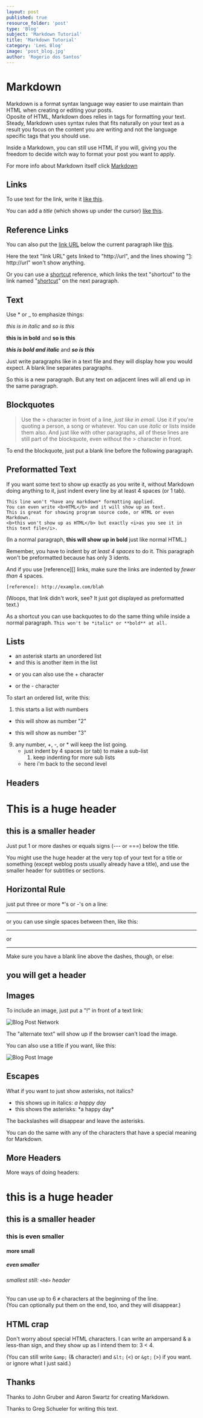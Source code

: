 ```yaml
---
layout: post
published: true
resource_folder: 'post'
type: 'Blog'
subject: 'Markdown Tutorial'
title: 'Markdown Tutorial'
category: 'LeeL Blog'
image: 'post_blog.jpg'
author: 'Rogerio dos Santos'
---
```




Markdown
===================


Markdown is a format syntax language way easier to use maintain than HTML when creating or editing your posts.  
Oposite of HTML, Markdown does relies in tags for formatting your text. Steady, Markdown uses syntax rules that fits naturally on your text as a result you focus on the content you are writing and not the language specific tags that you should use. 


Inside a Markdown, you can still use HTML if you will, giving you the freedom to decide witch way to format your post you want to apply.  




For more info about Markdown itself click [Markdown](http://daringfireball.net/projects/markdown "Markdown web site")


Links
-----


To use text for the link, write it [like this](http://someurl).


<script src="https://gist.github.com/RogerioDosSantos/b901367e78da663fb0c0.js"></script>




You can add a *title* (which shows up under the cursor) [like this](http://someurl "this title shows up when you hover").


<script src="https://gist.github.com/RogerioDosSantos/1d47d91c6f6a97db66f0.js"></script>




Reference Links
---------------


You can also put the [link URL][1] below the current paragraph like [this][2].


   [1]: http://url
   [2]: http://another.url "A funky title"


Here the text "link URL" gets linked to "http://url", and the lines showing 
"[1]: http://url" won't show anything.




Or you can use a [shortcut][] reference, which links the text "shortcut" 
to the link named "[shortcut]" on the next paragraph.


   [shortcut]: http://goes/with/the/link/name/text
   




Text
----


Use * or _ to emphasize things:


*this is in italic*  and _so is this_


**this is in bold**  and __so is this__


***this is bold and italic***  and ___so is this___




Just write paragraphs like in a text file and they will display how you would expect.  A blank line separates paragraphs.


So this is a new paragraph. But any text on adjacent lines will all end up in the same paragraph.




Blockquotes
----------


> Use the > character in front of a line, *just like in email*.
> Use it if you're quoting a person, a song or whatever.
> You can use *italic* or lists inside them also.
And just like with other paragraphs,
all of these lines are still
part of the blockquote, even without the > character in front.  


To end the blockquote, just put a blank line before the following paragraph.


<script src="https://gist.github.com/RogerioDosSantos/35e67a039672ae1d604c.js"></script>


Preformatted Text
----------------


If you want some text to show up exactly as you write it, without Markdown
doing anything to it, just indent every line by at least 4 spaces (or 1 tab).


    This line won't *have any markdown* formatting applied.
    You can even write <b>HTML</b> and it will show up as text.
    This is great for showing program source code, or HTML or even Markdown.
    <b>this won't show up as HTML</b> but exactly <i>as you see it in
    this text file</i>.


(In a normal paragraph, <b>this will show up in bold</b> just like normal HTML.)
    
   Remember, you have to indent by *at least 4 spaces* to do it.  This paragraph won't be preformatted because has only 3 idents.
   
And if you use [reference][] links, make sure the links are indented 
by *fewer than* 4 spaces.
   
    [reference]: http://example.com/blah


(Woops, that link didn't work, see? It just got displayed as preformatted text.)  


As a shortcut you can use backquotes to do the same thing while inside
a normal paragraph. `This won't be *italic* or **bold** at all.`


Lists
--------


* an asterisk starts an unordered list
* and this is another item in the list
+ or you can also use the + character
- or the - character


To start an ordered list, write this:


1. this starts a list *with* numbers
+  this will show as number "2"
*  this will show as number "3"
9. any number, +, -, or * will keep the list going.
    * just indent by 4 spaces (or tab) to make a sub-list
        1. keep indenting for more sub lists
    * here i'm back to the second level
        


<script src="https://gist.github.com/RogerioDosSantos/dae0fed0e393db3907a6.js"></script>


Headers
---------


This is a huge header
==================


this is a smaller header
------------------


Just put 1 or more dashes or equals signs (--- or ===) below the title.


You might use the huge header at the very top of your text for a title or
something (except weblog posts usually already have a title), and use the
smaller header for subtitles or sections.




<script src="https://gist.github.com/RogerioDosSantos/0a92683c947a885d7351.js"></script>


Horizontal Rule
---------------


just put three or more *'s or -'s on a line:


----------------


or you can use single spaces between then, like this:


* * *


or 


- - - - - - - 


Make sure you have a blank line above the dashes, though, or else:


you will get a header
--- 




<script src="https://gist.github.com/RogerioDosSantos/7dbd876cf79222bd0d73.js"></script>


Images
-----------


To include an image, just put a "!" in front of a text link:


![Blog Post Network](http://leel-systems.github.io/LeeL-Blog/resources/page/Post/post_network.jpg "Blog Post Network")


The "alternate text" will show up if the browser can't load the image.


You can also use a title if you want, like this:


![Blog Post Image](http://leel-systems.github.io/LeeL-Blog/resources/page/Post/post_blog.jpg "Blog Post Image")






<script src="https://gist.github.com/RogerioDosSantos/b06882e523dd57fc0749.js"></script>


Escapes
---------


What if you want to just show asterisks, not italics?


* this shows up in italics: *a happy day*
* this shows the asterisks: \*a happy day\*


The backslashes will disappear and leave the asterisks.


You can do the same with any of the characters that have a special meaning
for Markdown.






<script src="https://gist.github.com/RogerioDosSantos/48b9ee1a00e54764c854.js"></script>


More Headers
----------


More ways of doing headers:


# this is a huge header #
## this is a smaller header ##
### this is even smaller ###
#### more small ####
##### even smaller #####
###### smallest still: `<h6>` header


You can use up to 6 `#` characters at the beginning of the line.  
(You can optionally put them on the end, too, and they will disappear.)






<script src="https://gist.github.com/RogerioDosSantos/e277d25846e1c57b1dfc.js"></script>


HTML crap
-------------


Don't worry about special HTML characters. I can write an ampersand & a 
less-than sign, and they show up as I intend them to:  3 < 4.


(You can still write `&amp;` (& character) and `&lt;` (<) or `&gt;` (>) if you want.  or ignore what I just said.)






<script src="https://gist.github.com/RogerioDosSantos/7a2058ab8c2bb0ddcf43.js"></script>


Thanks
---------


Thanks to John Gruber and Aaron Swartz for creating Markdown.


Thanks to Greg Schueler for writing this text.




